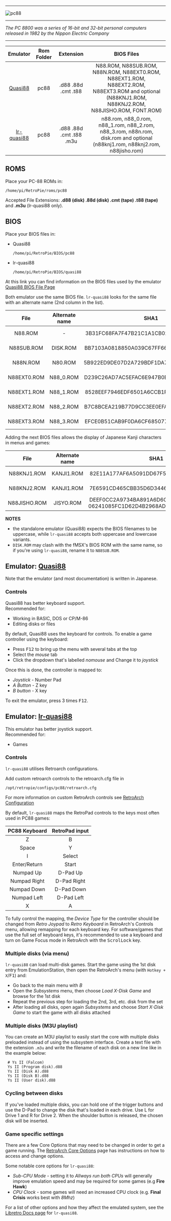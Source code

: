 ***
![pc88](https://user-images.githubusercontent.com/22881403/28556421-e25cde4e-70cb-11e7-9d82-39143d32bf2c.png)
***
_The PC 8800 was a series of 16-bit and 32-bit personal computers released in 1982 by the Nippon Electric Company_
***

| Emulator | Rom Folder | Extension | BIOS Files |
| :---: | :---: | :---: | :---: |
| [Quasi88](https://www.eonet.ne.jp/~showtime/quasi88/) | pc88  | .d88 .88d .cmt .t88 | N88.ROM, N88SUB.ROM, N88N.ROM, N88EXT0.ROM, N88EXT1.ROM, N88EXT2.ROM, N88EXT3.ROM and optional (N88KNJ1.ROM, N88KNJ2.ROM, N88JISHO.ROM, FONT.ROM) |
| [lr-quasi88](https://github.com/libretro/quasi88-libretro) | pc88 | .d88 .88d .cmt .t88 .m3u | n88.rom, n88_0.rom, n88_1.rom, n88_2.rom, n88_3.rom, n88n.rom, disk.rom and optional (n88knj1.rom, n88knj2.rom, n88jisho.rom) |


## ROMS

Place your PC-88 ROMs in:
```
/home/pi/RetroPie/roms/pc88
```

Accepted File Extensions: **.d88 (disk) .88d (disk) .cmt (tape) .t88 (tape)** and **.m3u** (lr-quasi88 only).

## BIOS

Place your BIOS files in:

* Quasi88
    ````
    /home/pi/RetroPie/BIOS/pc88
    ````
* lr-quasi88 
    ````
    /home/pi/RetroPie/BIOS/quasi88
    ````

At this link you can find information on the BIOS files used by the emulator
[Quasi88 BIOS File Page](https://translate.google.com/translate?sl=auto&tl=en&js=y&prev=_t&ie=UTF-8&u=https%3A%2F%2Fwww.eonet.ne.jp%2F~showtime%2Fquasi88%2Fmemo%2From.html&edit-text=)

Both emulator use the same BIOS file. `lr-quasi88` looks for the same file with an alternate name (2nd column in the list).
 
| File | Alternate name | SHA1 | CRC32 | Size |
| :--: | :--: |:--: | :--: | :--: |
| N88.ROM     | - |  3B31FC68FA7F47B21C1A1CB027B86B9E87AFBFFF | A0FC0473 | 32 KB |
| N88SUB.ROM  | DISK.ROM | BB7103A0818850A039C67FF666A31CE49A8D516F | 2158D307 | 2 KB |
| N88N.ROM    | N80.ROM | 5B922ED9DE07D2A729BDF1DA7B57C50DDF08809A | 27E1857D | 32 KB |
| N88EXT0.ROM | N88_0.ROM | D239C26AD7AC5EFAC6E947B0E9549B1534AA970D | 710A63EC | 8 KB |
| N88EXT1.ROM | N88_1.ROM | 8528EEF7946EDF6501A6CCB1F416B60C64EFAC7C | C0BD2AA6 | 8 KB |
| N88EXT2.ROM | N88_2.ROM | B7C8BCEA219B77D9CC3EE0EFAFE343CC307425D1 | AF2B6EFA | 8 KB |
| N88EXT3.ROM | N88_3.ROM | EFCE0B51CAB9F0DA6CF68507757F1245A2867A72 | 7713C519 | 8 KB |

Adding the next BIOS files allows the display of Japanese Kanji characters in menus and games:

| File | Alternate name | SHA1 | CRC32 | Size |
| :--: | :--: | :--: | :--: | :--: |
| N88KNJ1.ROM | KANJI1.ROM | 82E11A177AF6A5091DD67F50A2F4BAFDA84D6556 | 6178BD43 | 128 KB |
| N88KNJ2.ROM | KANJI1.ROM | 7E6591CD465CBB35D6D3446C5A83B46D30FAFE95 | 154803CC | 128 KB |
| N88JISHO.ROM | JISYO.ROM | DEEF0CC2A9734BA891A6D6C022AA70FFC66F783E <br> 06241085FC1D62D4B2968AD9CDBDADC1E7D7990A | BD6EB062 <br> 856459AF | 512 KB | 


**NOTES**


  * the standalone emulator (Quasi88) expects the BIOS filenames to be uppercase, while `lr-quasi88` accepts both uppercase and lowercase variants.
  * `DISK.ROM` may clash with the fMSX's BIOS ROM with the same name, so if you're using `lr-quasi88`, rename it to `N88SUB.ROM`.

## Emulator: [Quasi88](https://www.eonet.ne.jp/~showtime/quasi88/)

Note that the emulator (and most documentation) is written in Japanese.

### Controls
Quasi88 has better keyboard support.   
Recommended for:

 - Working in BASIC, DOS or CP/M-86
 - Editing disks or files

By default, Quasi88 uses the keyboard for controls. To enable a game controller using the keyboard:
 
* Press <kbd>F12</kbd> to bring up the menu with several tabs at the top
* Select the _mouse_ tab
* Click the dropdown that's labelled _nomouse_ and Change it to _joystick_

Once this is done, the controller is mapped to:

* _Joystick_ - Number Pad
* _A Button_ - Z key
* _B button_ - X key

To exit the emulator, press 3 times <kbd>F12</kbd>. 

## Emulator: [lr-quasi88](https://github.com/libretro/quasi88-libretro)

This emulator has better joystick support.   
Recommended for:
 
- Games 

### Controls

`lr-quasi88` utilises Retroarch configurations.

Add custom retroarch controls to the retroarch.cfg file in
```shell
/opt/retropie/configs/pc88/retroarch.cfg
```
For more information on custom RetroArch controls see [RetroArch Configuration](RetroArch-Configuration)

By default, `lr-quasi88` maps the RetroPad controls to the keys most often used in PC88 games:

| PC88 Keyboard | RetroPad input |
| :--: | :--: |
| Z | B  |
| Space | Y |
| I | Select |
| Enter/Return | Start |
| Numpad Up | D-Pad Up |
| Numpad Right | D-Pad Right |
| Numpad Down | D-Pad Down |
| Numpad Left | D-Pad Left |
| X | A |

To fully control the mapping, the _Device Type_ for the controller should be changed from _Retro Joypad_ to _Retro Keyboard_ in RetroArch's Controls menu, allowing remapping for each keyboard key. For software/games that use the full set of keyboard keys, it's recommended to use a keyboard and turn on Game Focus mode in RetroArch with the <kbd>ScrolLock</kbd> key.

### Multiple disks (via menu)

`lr-quasi88` can load multi-disk games. Start the game using the 1st disk entry from EmulationStation, then open the RetroArch's menu (with `Hotkey + X`/<kbd>F1</kbd>) and:

* Go back to the main menu with _B_
* Open the _Subsystems_ menu, then choose _Load X-Disk Game_ and browse for the 1st disk
* Repeat the previous step for loading the 2nd, 3rd, etc. disk from the set
* After loading all disks, open again _Subsystems_ and choose _Start X-Disk Game_ to start the game with all disks attached

### Multiple disks (M3U playlist)
 You can create an M3U playlist to easily start the core with multiple disks preloaded instead of using the subsystem interface. Create a text file with the extension `.m3u` and write the filename of each disk on a new line like in the example below:
 
````
 # Ys II (Falcom)
 Ys II (Program disk).d88
 Ys II (Disk A).d88
 Ys II (Disk B).d88
 Ys II (User disk).d88
````

### Cycling between disks
If you've loaded multiple disks, you can hold one of the trigger buttons and use the D-Pad to change the disk that's loaded in each drive. Use L for Drive 1 and R for Drive 2. When the shoulder button is released, the chosen disk will be inserted.


### Game specific settings

There are a few Core Options that may need to be changed in order to get a game running. The [RetroArch Core Options](RetroArch-Core-Options) page has instructions on how to access and change options.

Some notable core options for `lr-quasi88`: 

* _Sub-CPU Mode_ - setting it to _Allways run both CPUs_ will generally improve emulation speed and may be required for some games (e.g **Fire Hawk**)
* _CPU Clock_ - some games will need an increased CPU clock (e.g. **Final Crisis** works best with _8Mhz_)

For a list of other options and how they affect the emulated system, see the [Libretro Docs page](https://docs.libretro.com/library/quasi88/#core-options) for `lr-quasi88`.
